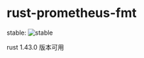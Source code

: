 # rust-prometheus-fmt

stable: ![stable](https://travis-ci.com/123shang60/rust-prometheus-fmt.svg?branch=main)

rust 1.43.0 版本可用
